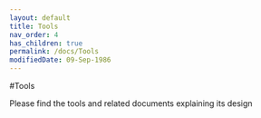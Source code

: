 ```yaml
---
layout: default
title: Tools
nav_order: 4
has_children: true
permalink: /docs/Tools
modifiedDate: 09-Sep-1986
---
```

#Tools

Please find the tools and related documents explaining its design

